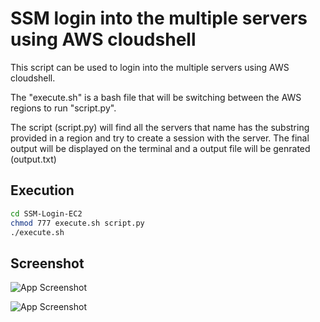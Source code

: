 
# SSM login into the multiple servers using AWS cloudshell

This script can be used to login into the multiple servers using AWS cloudshell.

The "execute.sh" is a bash file that will be switching between the AWS regions to run "script.py".

The script (script.py) will find all the servers that name has the substring provided in a region and try to create a session with the server. The final output will be displayed on the terminal and a output file will be genrated (output.txt)
## Execution

```Bash
cd SSM-Login-EC2 
chmod 777 execute.sh script.py
./execute.sh
```


## Screenshot

![App Screenshot](https://i.postimg.cc/0jm7LSWG/Screenshot-from-2024-03-12-10-02-51.png)

![App Screenshot](https://i.postimg.cc/SRyyhFVZ/Screenshot-from-2024-03-12-10-09-44.png)
